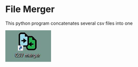 # File Merger
This python program concatenates several csv files into one

![File_Merger](https://raw.githubusercontent.com/SergioAlfaroLahoz/File_Merger/master/img/program.JPG)
